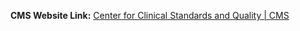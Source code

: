 **CMS Website Link:** [Center for Clinical Standards and Quality | CMS](https://www.cms.gov/About-CMS/Agency-Information/CMSLeadership/Office_CCSQ)

